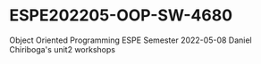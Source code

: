 # ESPE202205-OOP-SW-4680
Object Oriented Programming ESPE Semester 2022-05-08
Daniel Chiriboga's unit2 workshops
